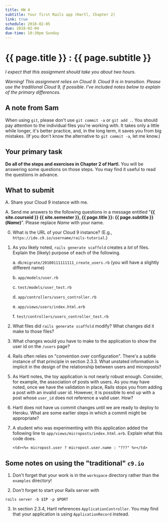 ```yaml
---
title: HW 4
subtitle: Your first Rails app (Hartl, Chapter 2)
link: true
schedule: 2018-02-05
due: 2018-02-04
due-time: 10:30pm Sunday
---
```

# {{ page.title }} : {{ page.subtitle }}

_I expect that this assignment should take you about two hours._

_Warning!  This assignment relies on Cloud 9.  Cloud 9 is in transition.
Please use the traditional Cloud 9, if possible.  I've included notes
below to explain of the primary differences._

## A note from Sam

When using `git`, please don't use `git commit -a` or `git add .`.  You
should pay attention to the individual files you're working with.  It takes
only a little while longer, it's better practice, and, in the long term,
it saves you from big mistakes.  (If you don't know the alternative to
`git commit -a`, let me know.)

## Your primary task

**Do all of the steps and exercises in Chapter 2 of Hartl.**  You will
be answering some questions on those steps.  You may find it useful to
read the questions in advance.

## What to submit

A. Share your Cloud 9 instance with me.

A. Send me answers to the following questions in a message entitled
"**{{ site.courseid }} {{ site.semester }}, {{ page.title }}: {{
page.subtitle }} (_Name_)**".  Please replace _Name_ with your name.

0. What is the URL of your Cloud 9 instance?  (E.g., 
`https://ide.c9.io/username/rails-tutorial`.)

1. As you likely noted, `rails generate scaffold` creates a *lot* of files.
Explain the (likely) purpose of each of the following.

    a. `db/migrate/20180111111111_create_users.rb` (you will have a slightly different name)

    b. `app/models/user.rb`

    c. `test/models/user_test.rb`

    d. `app/controllers/users_controller.rb`

    e. `app/views/users/index.html.erb`

    f. `test/controllers/users_controller_test.rb`

2. What files did `rails generate scaffold` modify?  What changes did it make
to those files?

3. What changes would you have to make to the application to show the user
id on the `/users` page?

4. Rails often relies on "convention over configuration".  There's a subtle
instance of that principle in section 2.3.3.  What unstated information is
implicit in the design of the relationship between users and microposts?

5. As Hartl notes, the toy application is not nearly robust enough.  Consider,
for example, the association of posts with users.  As you may have noted, once
we have the validation in place, Rails stops you from adding a post with an
invalid user id.  However, it is possible to end up with a post whose `user_id`
does not reference a valid user.  How?

6. Hartl does not have us commit changes until we are ready to deploy to
Heroku.  What are some earlier steps in which a commit might be appropriate?

7. A student who was experimenting with this application added the following
line to `app/views/microposts/index.html.erb`.  Explain what this code does.

    ```
    <td><%= micropost.user ? micropost.user.name : "???" %></td>
    ```

## Some notes on using the "traditional" `c9.io`

1. Don't forget that your work is in the `workspace` directory rather
than the `examples` directory!

2. Don't forget to start your Rails server with 

```
rails server -b $IP -p $PORT
```

3. In section 2.3.4, Hartl references `ApplicationController`.  You may find
that your application is using `ApplicationRecord` instead.

<!-- 
Notes to self

See if they have validated the presence of the content (see Listing 2.16).

-->
